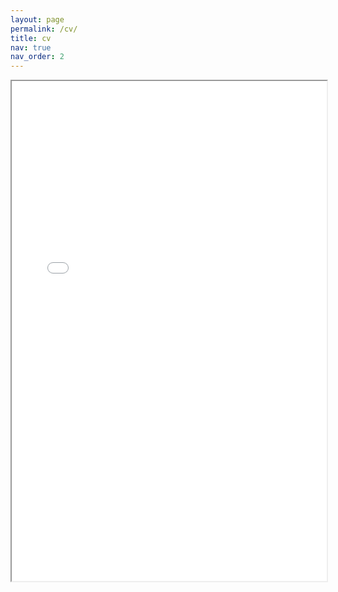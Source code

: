 ```yaml
---
layout: page
permalink: /cv/
title: cv
nav: true
nav_order: 2
---
```


<div style="width: 100%; height:800">
<iframe src="../assets/pdf/Sungbin_Park_CV.pdf" width="100%" height="800">
Please click on the icon on the top right to download my CV if it does not show up in your browser. 
</iframe>
</div>
